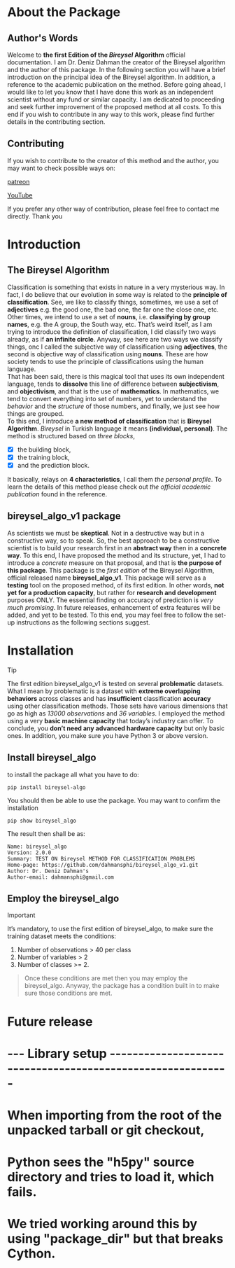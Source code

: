 # About the Package
## Author's Words

Welcome to **the first Edition of the _Bireysel_ Algorithm** official documentation. I am Dr. Deniz Dahman 
the creator of the Bireysel algorithm and the author of this package. In the following section you 
will have a brief introduction on the principal idea of the Bireysel algorithm. 
In addition, a reference to the academic publication on the method. Before going ahead, I would like 
to let you know that I have done this work as an independent scientist without any fund or similar capacity. 
I am dedicated to proceeding and seek further improvement of the proposed method at all costs. 
To this end if you wish to contribute in any way to this work, please find further details  in the contributing section.  
  
## Contributing 

If you wish to contribute to the creator of this method and the author, you may want to check possible ways on: 

[patreon](https://patreon.com/user?u=118924481) 

[YouTube](https://www.youtube.com/@dahmansphi) 

If you prefer any other way of contribution, please feel free to contact me directly. Thank you

# Introduction

## The Bireysel Algorithm
Classification is something that exists in nature in a very mysterious way. In fact, I do believe that 
our evolution in some way is related to the __principle of classification__. See, we like to classify things,
sometimes, we use a set of **adjectives** e.g. the good one, the bad one, the far one the close one, etc. 
Other times, we intend to use a set of **nouns**, i.e. __classifying by group names__, e.g. the A group, 
the South way, etc. That’s weird itself, as I am trying to introduce the definition of classification, 
I did classify two ways already, as if **an infinite circle**. Anyway, see here are two ways we classify things, 
onc I called the subjective way of classification using **adjectives**, the second is objective way of classification using **nouns**. These are how society tends to use the principle of classifications using the human language.  
That has been said, there is this magical tool that uses its own independent language, tends to __dissolve__ this 
line of difference between **subjectivism**, and **objectivism**, and that is the use of **mathematics**. 
In mathematics, we tend to convert everything into set of numbers, yet to understand the _behavior_ and the _structure_
of those numbers, and finally, we just see how things are grouped.  
To this end, I introduce **a new method of classification** that is **Bireysel Algorithm**. _Bireysel_ in Turkish language it means **(individual, personal)**. The method is structured based on _three blocks_, 
- [x] the building block, 
- [x] the training block, 
- [x] and the prediction block.  

It basically, relays on **4 characteristics**, I call them _the personal profile_. To learn the details of this method please check out _the official academic publication_ found in the reference.   

## bireysel_algo_v1 package
As scientists we must be **skeptical**. Not in a destructive way but in a constructive way, so to speak. 
So, the best approach to be a constructive scientist is to build your research first in an **abstract way** 
then in a **concrete way**. To this end, I have proposed the method and its structure, yet, I had to introduce 
a _concrete_ measure on that proposal, and that is **the purpose of this package**. This package is the _first edition_
of the Bireysel Algorithm, official released name **bireysel_algo_v1**. This package will serve as a **testing** tool 
on the proposed method, of its first edition. In other words, **not yet for a production capacity**, but rather for 
**research and development** purposes ONLY. The essential finding on accuracy of prediction is _very much promising_. 
In future releases, enhancement of extra features will be added, and yet to be tested. 
To this end, you may feel free to follow the set-up instructions as the following sections suggest. 

# Installation 
> [!TIP]
> The first edition bireysel_algo_v1 is tested on several **problematic** datasets. What I mean by problematic is 
a dataset with **extreme overlapping behaviors** across classes and has **insufficient** classification **accuracy** 
using other classification methods. Those sets have various dimensions that go as high as _13000 observations_ 
and _36 variables_. I employed the method using a very **basic machine capacity** that today’s industry can offer. 
To conclude, you **don’t need any advanced hardware capacity** but only basic ones. 
In addition, you make sure you have Python 3 or above version.

## Install bireysel_algo
to install the package all what you have to do:
```
pip install bireysel-algo
```
You should then be able to use the package. You may want to confirm the installation

```
pip show bireysel_algo
```
The result then shall be as:

```
Name: bireysel_algo
Version: 2.0.0
Summary: TEST ON Bireysel METHOD FOR CLASSIFICATION PROBLEMS
Home-page: https://github.com/dahmansphi/bireysel_algo_v1.git
Author: Dr. Deniz Dahman's
Author-email: dahmansphi@gmail.com
```

## Employ the bireysel_algo

> [!IMPORTANT]
> It’s mandatory, to use the first edition of bireysel_algo, to make sure the training dataset meets the conditions: 
> 1. Number of observations > 40 per class 
> 2. Number of variables > 2 
> 3. Number of classes >= 2. 

> Once these conditions are met then you may employ the bireysel_algo. Anyway, the package has a condition built in to make sure those conditions are met. 


# Future release 


# --- Library setup -----------------------------------------------------------

# When importing from the root of the unpacked tarball or git checkout,
# Python sees the "h5py" source directory and tries to load it, which fails.
# We tried working around this by using "package_dir" but that breaks Cython.
